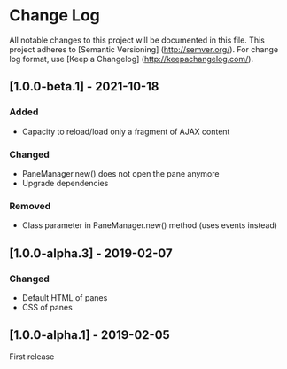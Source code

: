 # Change Log

All notable changes to this project will be documented in this file. This project adheres
to [Semantic Versioning] (http://semver.org/). For change log format,
use [Keep a Changelog] (http://keepachangelog.com/).

## [1.0.0-beta.1] - 2021-10-18

### Added

- Capacity to reload/load only a fragment of AJAX content

### Changed

- PaneManager.new() does not open the pane anymore
- Upgrade dependencies

### Removed

- Class parameter in PaneManager.new() method (uses events instead)

## [1.0.0-alpha.3] - 2019-02-07

### Changed

- Default HTML of panes
- CSS of panes

## [1.0.0-alpha.1] - 2019-02-05

First release

